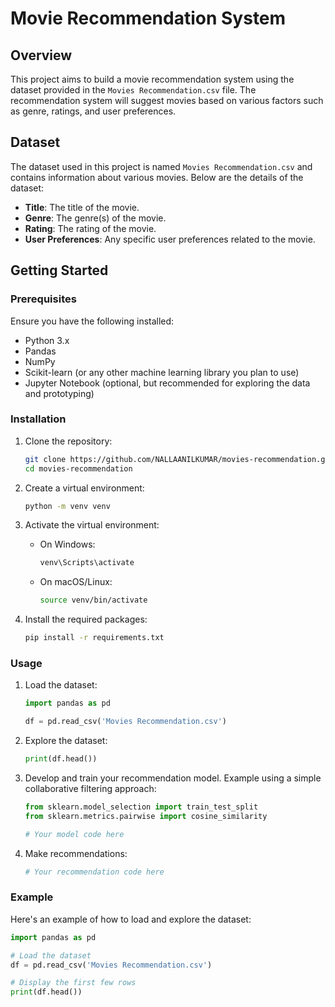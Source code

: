 # Movie Recommendation System

## Overview

This project aims to build a movie recommendation system using the dataset provided in the `Movies Recommendation.csv` file. The recommendation system will suggest movies based on various factors such as genre, ratings, and user preferences.

## Dataset

The dataset used in this project is named `Movies Recommendation.csv` and contains information about various movies. Below are the details of the dataset:

- **Title**: The title of the movie.
- **Genre**: The genre(s) of the movie.
- **Rating**: The rating of the movie.
- **User Preferences**: Any specific user preferences related to the movie.

## Getting Started

### Prerequisites

Ensure you have the following installed:

- Python 3.x
- Pandas
- NumPy
- Scikit-learn (or any other machine learning library you plan to use)
- Jupyter Notebook (optional, but recommended for exploring the data and prototyping)

### Installation

1. Clone the repository:

    ```bash
    git clone https://github.com/NALLAANILKUMAR/movies-recommendation.git
    cd movies-recommendation
    ```

2. Create a virtual environment:

    ```bash
    python -m venv venv
    ```

3. Activate the virtual environment:

    - On Windows:

        ```bash
        venv\Scripts\activate
        ```

    - On macOS/Linux:

        ```bash
        source venv/bin/activate
        ```

4. Install the required packages:

    ```bash
    pip install -r requirements.txt
    ```

### Usage

1. Load the dataset:

    ```python
    import pandas as pd

    df = pd.read_csv('Movies Recommendation.csv')
    ```

2. Explore the dataset:

    ```python
    print(df.head())
    ```

3. Develop and train your recommendation model. Example using a simple collaborative filtering approach:

    ```python
    from sklearn.model_selection import train_test_split
    from sklearn.metrics.pairwise import cosine_similarity

    # Your model code here
    ```

4. Make recommendations:

    ```python
    # Your recommendation code here
    ```

### Example

Here's an example of how to load and explore the dataset:

```python
import pandas as pd

# Load the dataset
df = pd.read_csv('Movies Recommendation.csv')

# Display the first few rows
print(df.head())

